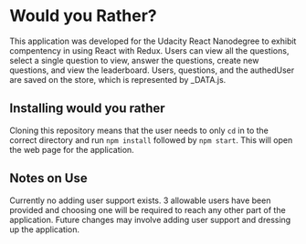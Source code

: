 # Would you Rather?

This application was developed for the Udacity React Nanodegree to exhibit compentency in using React with Redux. Users can view all the questions, select a single question to view, answer the questions, create new questions, and view the leaderboard. Users, questions, and the authedUser are saved on the store, which is represented by _DATA.js. 

## Installing would you rather

Cloning this repository means that the user needs to only `cd` in to the correct directory and run `npm install` followed by `npm start`. This will open the web page for the application.

## Notes on Use

Currently no adding user support exists. 3 allowable users have been provided and choosing one will be required to reach any other part of the application. Future changes may involve adding user support and dressing up the application.